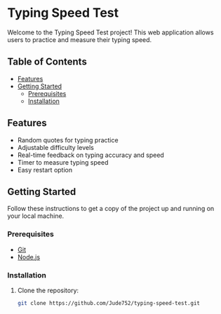 # Typing Speed Test

Welcome to the Typing Speed Test project! This web application allows users to practice and measure their typing speed.

## Table of Contents

- [Features](#features)
- [Getting Started](#getting-started)
  - [Prerequisites](#prerequisites)
  - [Installation](#installation)

## Features

- Random quotes for typing practice
- Adjustable difficulty levels
- Real-time feedback on typing accuracy and speed
- Timer to measure typing speed
- Easy restart option

## Getting Started

Follow these instructions to get a copy of the project up and running on your local machine.

### Prerequisites

- [Git](https://git-scm.com/)
- [Node.js](https://nodejs.org/)

### Installation

1. Clone the repository:

   ```bash
   git clone https://github.com/Jude752/typing-speed-test.git
